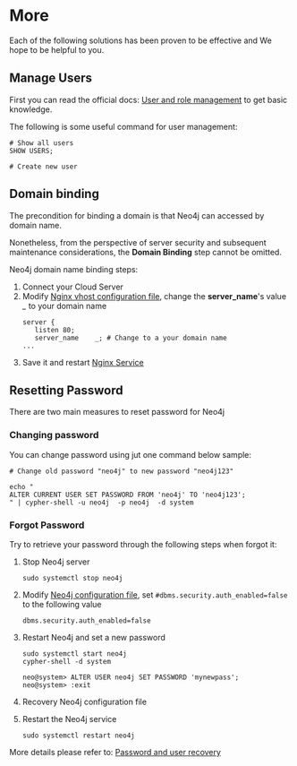 # More

Each of the following solutions has been proven to be effective and We hope to be helpful to you.

## Manage Users

First you can read the official docs: [User and role management](https://neo4j.com/docs/cypher-manual/current/administration/security/users-and-roles/#administration-security-users) to get basic knowledge.  

The following is some useful command for user management:  

```
# Show all users
SHOW USERS;

# Create new user
```

## Domain binding

The precondition for binding a domain is that Neo4j can accessed by domain name.

Nonetheless, from the perspective of server security and subsequent maintenance considerations, the **Domain Binding** step cannot be omitted.

Neo4j domain name binding steps:

1. Connect your Cloud Server
2. Modify [Nginx vhost configuration file](/stack-components.md#nginx), change the **server_name**'s value *_* to your domain name
   ```text
   server {
      listen 80;
      server_name    _; # Change to a your domain name
   ...
   ```
3. Save it and restart [Nginx Service](/admin-services.md#nginx)


## Resetting Password

There are two main measures to reset password for Neo4j

### Changing password

You can change password using jut one command below sample:

```
# Change old password "neo4j" to new password "neo4j123"

echo "
ALTER CURRENT USER SET PASSWORD FROM 'neo4j' TO 'neo4j123';
" | cypher-shell -u neo4j  -p neo4j  -d system
```

### Forgot Password

Try to retrieve your password through the following steps when forgot it:

1. Stop Neo4j server
   ```
   sudo systemctl stop neo4j
   ```

2. Modify [Neo4j configuration file](/stack-components.md#neo4j), set `#dbms.security.auth_enabled=false` to the following value
   ```
   dbms.security.auth_enabled=false
   ```

3. Restart Neo4j and set a new password
   ```
   sudo systemctl start neo4j
   cypher-shell -d system
   
   neo@system> ALTER USER neo4j SET PASSWORD 'mynewpass';
   neo@system> :exit
   ```

4. Recovery Neo4j configuration file

5. Restart the Neo4j service
   ```
   sudo systemctl restart neo4j
   ``` 

More details please refer to: [Password and user recovery](https://neo4j.com/docs/operations-manual/current/configuration/password-and-user-recovery/)
